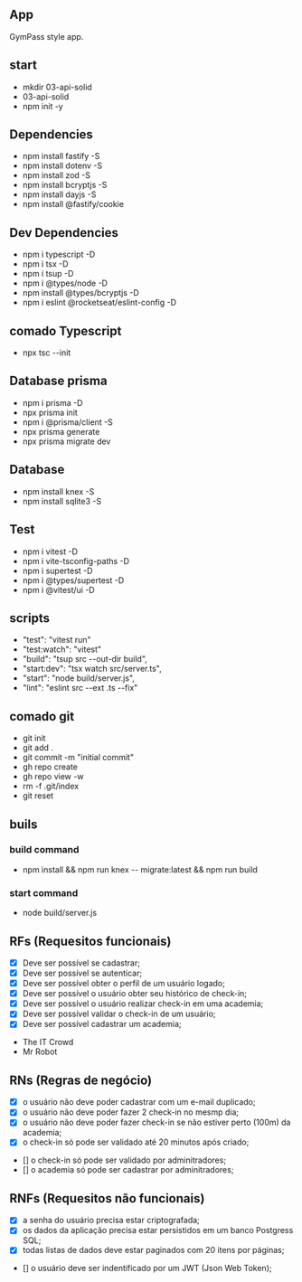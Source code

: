 ## App

GymPass style app.

## start

- mkdir 03-api-solid
- 03-api-solid
- npm init -y

## Dependencies

- npm install fastify -S
- npm install dotenv -S
- npm install zod -S
- npm install bcryptjs -S
- npm install dayjs -S
- npm install @fastify/cookie

## Dev Dependencies

- npm i typescript -D
- npm i tsx -D
- npm i tsup -D
- npm i @types/node -D
- npm install @types/bcryptjs -D
- npm i eslint @rocketseat/eslint-config -D

## comado Typescript

- npx tsc --init

## Database prisma

- npm i prisma -D
- npx prisma init
- npm i @prisma/client -S
- npx prisma generate
- npx prisma migrate dev

## Database

- npm install knex -S
- npm install sqlite3 -S

## Test

- npm i vitest -D
- npm i vite-tsconfig-paths -D
- npm i supertest -D
- npm i @types/supertest -D
- npm i @vitest/ui -D

## scripts

- "test": "vitest run"
- "test:watch": "vitest"
- "build": "tsup src --out-dir build",
- "start:dev": "tsx watch src/server.ts",
- "start": "node build/server.js",
- "lint": "eslint src --ext .ts --fix"

## comado git

- git init
- git add .
- git commit -m "initial commit"
- gh repo create
- gh repo view -w
- rm -f .git/index
- git reset

## buils

### build command

- npm install && npm run knex -- migrate:latest && npm run build

### start command

- node build/server.js

## RFs (Requesitos funcionais)

- [x] Deve ser possível se cadastrar;
- [x] Deve ser possível se autenticar;
- [x] Deve ser possível obter o perfil de um usuário logado;
- [x] Deve ser possível o usuário obter seu histórico de check-in;
- [x] Deve ser possível o usuário realizar check-in em uma academia;
- [x] Deve ser possível validar o check-in de um usuário;
- [x] Deve ser possível cadastrar um academia;

- ​​The IT Crowd
- Mr Robot

## RNs (Regras de negócio)

- [x] o usuário não deve poder cadastrar com um e-mail duplicado;
- [x] o usuário não deve poder fazer 2 check-in no mesmp dia;
- [x] o usuário não deve poder fazer check-in se não estiver perto (100m) da academia;
- [x] o check-in só pode ser validado até 20 minutos após criado;
- [] o check-in só pode ser validado por adminitradores;
- [] o academia só pode ser cadastrar por adminitradores;

## RNFs (Requesitos não funcionais)

- [x] a senha do usuário precisa estar criptografada;
- [x] os dados da aplicação precisa estar persistidos em um banco Postgress SQL;
- [x] todas listas de dados deve estar paginados com 20 itens por páginas;
- [] o usuário deve ser indentificado por um JWT (Json Web Token);
